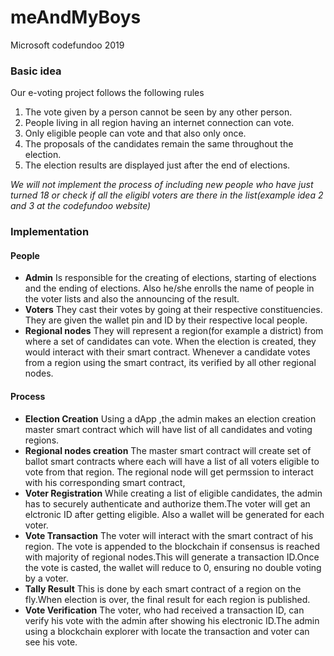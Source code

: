 # meAndMyBoys
Microsoft codefundoo 2019
### Basic idea
Our e-voting project follows the following rules 
1. The vote given by a person cannot be seen by any other person.
1. People living in all region having an internet connection can vote.
1. Only eligible people can vote and that also only once.
1. The proposals of the candidates remain the same throughout the election.
1. The election results are displayed just after the end of elections.

*We will not implement the process of including new people who have just turned 18 or check if all the eligibl voters are there in the list(example idea 2 and 3 at the codefundoo website)*
### Implementation
#### People
* **Admin** Is responsible for the creating of elections, starting of elections and the ending of elections. Also he/she enrolls the name of people in the voter lists and also the announcing of the result.
* **Voters** They cast their votes by going at their respective constituencies. They are given the wallet pin and ID by their respective local people.
* **Regional nodes**  They will represent a region(for example a district) from where a set of candidates can vote. When the election is created, they would interact with their smart contract. Whenever a candidate votes from a region using the smart contract, its verified by all other regional nodes. 
#### Process
* **Election Creation** Using a dApp ,the admin makes an election creation master smart contract which will have list of all candidates and voting regions.
* **Regional nodes creation** The master smart contract will create set of ballot smart contracts where each will have a list of all voters eligible to vote from that region. The regional node will get permssion to interact with his corresponding smart contract,
* **Voter Registration** While creating a list of eligible candidates, the admin has to securely authenticate and authorize them.The voter will get an elctronic ID after getting eligible. Also a wallet will be generated for each voter.
* **Vote Transaction** The voter will interact with the smart contract of his region. The vote is appended to the blockchain if consensus is reached with majority of regional nodes.This will generate a transaction ID.Once the vote is casted, the wallet will reduce to 0, ensuring no double voting by a voter.
* **Tally Result** This is done by each smart contract of a region on the fly.When election is over, the final result for each region is published. 
* **Vote Verification** The voter, who had received a transaction ID, can verify his vote with the admin after showing his electronic ID.The admin using a blockchain explorer with locate the transaction and voter can see his vote.
